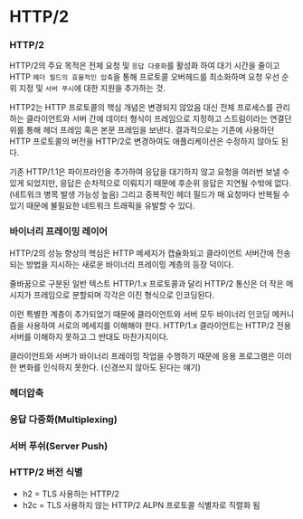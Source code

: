 # HTTP/2


### HTTP/2

HTTP/2의 주요 목적은 전체 요청 및 `응답 다중화`를 활성화 하여 대기 시간을 줄이고 HTTP `헤더 필드의 효율적인 압축`을 통해 프로토콜 오버헤드를 최소화하며 요청 우선 순위 지정 및 `서버 푸시`에 대한 지원을 추가하는 것.

HTTP2는 HTTP 프로토콜의 핵심 개념은 변경되지 않았음 대신 전체 프로세스를 관리하는 클라이언트와 서버 간에 데이터 형식이 프레임으로 지정하고 스트림이라는 연결단위를 통해 헤더 프레임 혹은 본문 프레임을 보낸다. 결과적으로는 기존에 사용하던 HTTP 프로토콜의 버전을 HTTP/2로 변경하여도 애플리케이션은 수정하지 않아도 된다.

기존 HTTP/1.1은 파이프라인을 추가하여 응답을 대기하지 않고 요청을 여러번 보낼 수 있게 되었지만, 응답은 순차적으로 이뤄지기 때문에 후순위 응답은 지연될 수밖에 없다. (네트워크 병목 발생 가능성 높음) 그리고 중복적인 헤더 필드가 매 요청마다 반복될 수 있기 때문에 불필요한 네트워크 트래픽을 유발할 수 있다.

### 바이너리 프레이밍 레이어

HTTP/2의 성능 향상의 핵심은 HTTP 메세지가 캡슐화되고 클라이언트 서버간에 전송되는 방법을 지시하는 새로운 바이너리 프레이밍 계층의 등장 덕이다.

줄바꿈으로 구분된 일반 텍스트 HTTP/1.x 프로토콜과 달리 HTTP/2 통신은 더 작은 메시지가 프레임으로 분할되며 각각은 이진 형식으로 인코딩된다.

이런 특별한 계층이 추가되었기 때문에 클라이언트와 서버 모두 바이너리 인코딩 메커니즘을 사용하여 서로의 메세지를 이해해야 한다. HTTP/1.x 클라이언트는 HTTP/2 전용 서버를 이해하지 못하고 그 반대도 마찬가지이다.

클라이언트와 서버가 바이너리 프레이밍 작업을 수행하기 때문에 응용 프로그램은 이러한 변화를 인식하지 못한다. (신경쓰지 않아도 된다는 얘기)

### 헤더압축

### 응답 다중화(Multiplexing)

### 서버 푸쉬(Server Push)

### HTTP/2 버전 식별

- h2 = TLS 사용하는 HTTP/2
- h2c = TLS 사용하지 않는 HTTP/2 ALPN 프로토콜 식별자로 직렬화 됨
